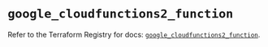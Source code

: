 # `google_cloudfunctions2_function`

Refer to the Terraform Registry for docs: [`google_cloudfunctions2_function`](https://registry.terraform.io/providers/hashicorp/google/6.38.0/docs/resources/cloudfunctions2_function).
